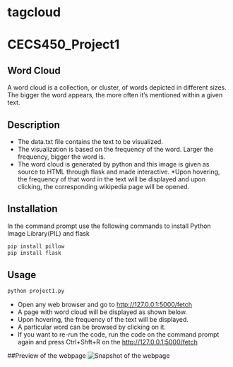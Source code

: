 # tagcloud
# CECS450_Project1
## Word Cloud
A word cloud is a collection, or cluster, of words depicted in different sizes. The bigger the word appears, the more often it’s mentioned within a given text.

## Description
* The data.txt file contains the text to be visualized. 
* The visualization is based on the frequency of the word. Larger the frequency, bigger the word is.
* The word cloud is generated by python and this image is given as source to HTML through flask and made interactive.
*Upon hovering, the frequency of that word in the text will be displayed and upon clicking, the corresponding wikipedia page will be opened.

## Installation

In the command prompt use the following commands to install Python Image Library(PIL) and flask
~~~bash
pip install pillow
pip install flask
~~~


## Usage
~~~bash
python project1.py
~~~

* Open any web browser and go to http://127.0.0.1:5000/fetch
* A page with word cloud will be displayed as shown below.
* Upon hovering, the frequency of the text will be displayed.
* A particular word can be browsed by clicking on it.
* If you want to re-run the code, run the code on the command prompt again and press Ctrl+Shft+R on the http://127.0.0.1:5000/fetch

##Preview of the webpage
![Snapshot of the webpage](ss.png)
